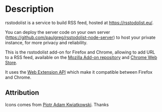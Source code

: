 Description
===========

rsstodolist is a service to build RSS feed, hosted at https://rsstodolist.eu/.

You can deploy the server code on your own server (https://github.com/paulgreg/rsstodolist-node-server) to host your private instance, for more privacy and reliability.

This is the rsstodolist add-on for Firefox and Chrome, allowing to add URL to a RSS feed, available on the [Mozilla Add-on repository](https://addons.mozilla.org/fr/firefox/addon/rsstodolist/) and [Chrome Web Store](https://chrome.google.com/webstore/detail/rsstodolist-extension/gjnfedompndjcoeannmcppbckbkjhpkd).

It uses the [Web Extension API](https://developer.mozilla.org/en-US/Add-ons/WebExtensions) which make it compatible between Firefox and Chrome.


Attribution
--------------

Icons comes from [Piotr Adam Kwiatkowski](http://ikons.piotrkwiatkowski.co.uk/). Thanks
